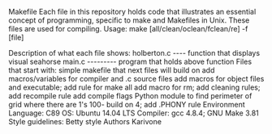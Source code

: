 Makefile
Each file in this repository holds code that illustrates an essential concept of programming, specific to make and Makefiles in Unix. These files are used for compiling. Usage: make [all/clean/oclean/fclean/re] -f [file]

Description of what each file shows:
holberton.c ---- function that displays visual seahorse
main.c --------- program that holds above function
Files that start with:
simple makefile that next files will build on
add macros/variables for compiler and .c source files
add macros for object files and executable; add rule for make all
add macro for rm; add cleaning rules; add recompile rule
add compile flags
Python module to find perimeter of grid where there are 1's
100- build on 4; add .PHONY rule
Environment
Language: C89
OS: Ubuntu 14.04 LTS
Compiler: gcc 4.8.4; GNU Make 3.81
Style guidelines: Betty style
Authors
Karivone
